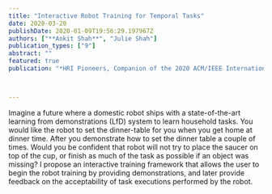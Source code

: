 ```yaml
---
title: "Interactive Robot Training for Temporal Tasks"
date: 2020-03-20
publishDate: 2020-01-09T19:56:29.197967Z
authors: ["**Ankit Shah**", "Julie Shah"]
publication_types: ["9"]
abstract: ""
featured: true
publication: "*HRI Pioneers, Companion of the 2020 ACM/IEEE International Conference on Human-Robot Interaction*"



---
```


Imagine a future where a domestic robot ships with a state-of-the-art learning from demonstrations (LfD) system to learn household tasks. You would like the robot to set the dinner-table for you when you get home at dinner time. After you demonstrate how to set the dinner table a couple of times. Would you be confident that robot will not try to place the saucer on top of the cup, or finish as much of the task as possible if an object was missing? I propose an interactive training framework that allows the user to begin the robot training by providing demonstrations, and later provide feedback on the acceptability of task executions performed by the robot. 
